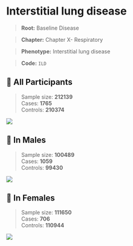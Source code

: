 # Interstitial lung disease

> **Root:** Baseline Disease  

> **Chapter:** Chapter X- Respiratory  

> **Phenotype:** Interstitial lung disease  

> **Code:** `ILD`

## 🧪 All Participants  
> Sample size: **212139**  
> Cases: **1765**  
> Controls: **210374**
<img src="/Disease/Figures/ALL/Incidence/ILD.png"/>
<CsvTable src="/Disease/Data/ALL/Incidence/COX_ILD.csv" label="🔍 View full results" />

## 👨 In Males  
> Sample size: **100489**  
> Cases: **1059**  
> Controls: **99430**
<img src="/Disease/Figures/Male/Incidence/ILD.png"/>
<CsvTable src="/Disease/Data/Male/Incidence/COX_ILD.csv" label="🔍 View full results" />

## 👩 In Females  
> Sample size: **111650**  
> Cases: **706**  
> Controls: **110944**
<img src="/Disease/Figures/Female/Incidence/ILD.png"/>
<CsvTable src="/Disease/Data/Female/Incidence/COX_ILD.csv" label="🔍 View full results" />
